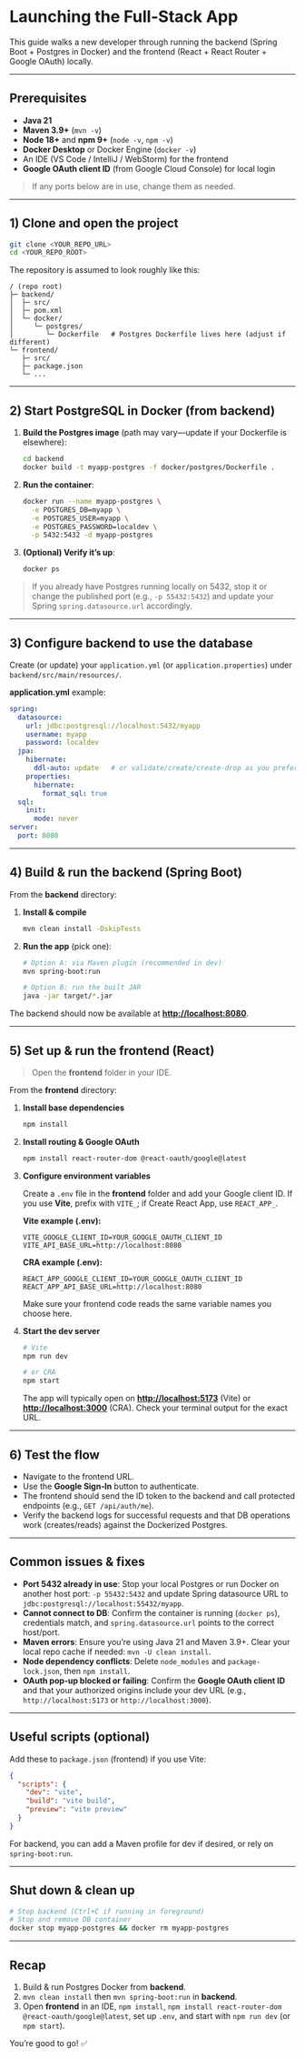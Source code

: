# Launching the Full‑Stack App

This guide walks a new developer through running the backend (Spring Boot + Postgres in Docker) and the frontend (React + React Router + Google OAuth) locally.

---

## Prerequisites

* **Java 21**
* **Maven 3.9+** (`mvn -v`)
* **Node 18+** and **npm 9+** (`node -v`, `npm -v`)
* **Docker Desktop** or Docker Engine (`docker -v`)
* An IDE (VS Code / IntelliJ / WebStorm) for the frontend
* **Google OAuth client ID** (from Google Cloud Console) for local login

> If any ports below are in use, change them as needed.

---

## 1) Clone and open the project

```bash
git clone <YOUR_REPO_URL>
cd <YOUR_REPO_ROOT>
```

The repository is assumed to look roughly like this:

```
/ (repo root)
├─ backend/
│  ├─ src/
│  ├─ pom.xml
│  └─ docker/
│     └─ postgres/
│        └─ Dockerfile   # Postgres Dockerfile lives here (adjust if different)
└─ frontend/
   ├─ src/
   ├─ package.json
   └─ ...
```

---

## 2) Start PostgreSQL in Docker (from **backend**)

1. **Build the Postgres image** (path may vary—update if your Dockerfile is elsewhere):

   ```bash
   cd backend
   docker build -t myapp-postgres -f docker/postgres/Dockerfile .
   ```

2. **Run the container**:

   ```bash
   docker run --name myapp-postgres \
     -e POSTGRES_DB=myapp \
     -e POSTGRES_USER=myapp \
     -e POSTGRES_PASSWORD=localdev \
     -p 5432:5432 -d myapp-postgres
   ```

3. **(Optional) Verify it’s up**:

   ```bash
   docker ps
   ```

> If you already have Postgres running locally on 5432, stop it or change the published port (e.g., `-p 55432:5432`) and update your Spring `spring.datasource.url` accordingly.

---

## 3) Configure backend to use the database

Create (or update) your `application.yml` (or `application.properties`) under `backend/src/main/resources/`.

**application.yml** example:

```yaml
spring:
  datasource:
    url: jdbc:postgresql://localhost:5432/myapp
    username: myapp
    password: localdev
  jpa:
    hibernate:
      ddl-auto: update   # or validate/create/create-drop as you prefer for dev
    properties:
      hibernate:
        format_sql: true
  sql:
    init:
      mode: never
server:
  port: 8080
```

---

## 4) Build & run the backend (Spring Boot)

From the **backend** directory:

1. **Install & compile**

   ```bash
   mvn clean install -DskipTests
   ```

2. **Run the app** (pick one):

   ```bash
   # Option A: via Maven plugin (recommended in dev)
   mvn spring-boot:run

   # Option B: run the built JAR
   java -jar target/*.jar
   ```

The backend should now be available at **[http://localhost:8080](http://localhost:8080)**.

---

## 5) Set up & run the frontend (React)

> Open the **frontend** folder in your IDE.

From the **frontend** directory:

1. **Install base dependencies**

   ```bash
   npm install
   ```

2. **Install routing & Google OAuth**

   ```bash
   npm install react-router-dom @react-oauth/google@latest
   ```

3. **Configure environment variables**

   Create a `.env` file in the **frontend** folder and add your Google client ID. If you use **Vite**, prefix with `VITE_`; if Create React App, use `REACT_APP_`.

   **Vite example (.env):**

   ```dotenv
   VITE_GOOGLE_CLIENT_ID=YOUR_GOOGLE_OAUTH_CLIENT_ID
   VITE_API_BASE_URL=http://localhost:8080
   ```

   **CRA example (.env):**

   ```dotenv
   REACT_APP_GOOGLE_CLIENT_ID=YOUR_GOOGLE_OAUTH_CLIENT_ID
   REACT_APP_API_BASE_URL=http://localhost:8080
   ```

   Make sure your frontend code reads the same variable names you choose here.

4. **Start the dev server**

   ```bash
   # Vite
   npm run dev

   # or CRA
   npm start
   ```

   The app will typically open on **[http://localhost:5173](http://localhost:5173)** (Vite) or **[http://localhost:3000](http://localhost:3000)** (CRA). Check your terminal output for the exact URL.

---

## 6) Test the flow

* Navigate to the frontend URL.
* Use the **Google Sign‑In** button to authenticate.
* The frontend should send the ID token to the backend and call protected endpoints (e.g., `GET /api/auth/me`).
* Verify the backend logs for successful requests and that DB operations work (creates/reads) against the Dockerized Postgres.

---

## Common issues & fixes

* **Port 5432 already in use**: Stop your local Postgres or run Docker on another host port: `-p 55432:5432` and update Spring datasource URL to `jdbc:postgresql://localhost:55432/myapp`.
* **Cannot connect to DB**: Confirm the container is running (`docker ps`), credentials match, and `spring.datasource.url` points to the correct host/port.
* **Maven errors**: Ensure you’re using Java 21 and Maven 3.9+. Clear your local repo cache if needed: `mvn -U clean install`.
* **Node dependency conflicts**: Delete `node_modules` and `package-lock.json`, then `npm install`.
* **OAuth pop‑up blocked or failing**: Confirm the **Google OAuth client ID** and that your authorized origins include your dev URL (e.g., `http://localhost:5173` or `http://localhost:3000`).

---

## Useful scripts (optional)

Add these to `package.json` (frontend) if you use Vite:

```json
{
  "scripts": {
    "dev": "vite",
    "build": "vite build",
    "preview": "vite preview"
  }
}
```

For backend, you can add a Maven profile for dev if desired, or rely on `spring-boot:run`.

---

## Shut down & clean up

```bash
# Stop backend (Ctrl+C if running in foreground)
# Stop and remove DB container
docker stop myapp-postgres && docker rm myapp-postgres
```

---

## Recap

1. Build & run Postgres Docker from **backend**.
2. `mvn clean install` then `mvn spring-boot:run` in **backend**.
3. Open **frontend** in an IDE, `npm install`, `npm install react-router-dom @react-oauth/google@latest`, set up `.env`, and start with `npm run dev` (or `npm start`).

You’re good to go! ✅
